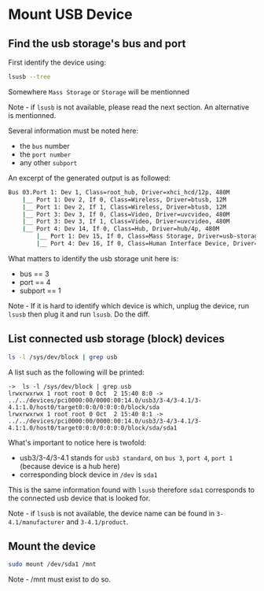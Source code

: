 # Mount USB Device
## Find the usb storage's bus and port
First identify the device using:
``` sh
lsusb --tree
```
Somewhere `Mass Storage` or `Storage` will be mentionned

Note - if `lsusb` is not available, please read the next section. An alternative is mentionned.

Several information must be noted here:
- the `bus` number
- the `port number`
- any other `subport`

An excerpt of the generated output is as followed:
``` sh
Bus 03.Port 1: Dev 1, Class=root_hub, Driver=xhci_hcd/12p, 480M
    |__ Port 1: Dev 2, If 0, Class=Wireless, Driver=btusb, 12M
    |__ Port 1: Dev 2, If 1, Class=Wireless, Driver=btusb, 12M
    |__ Port 3: Dev 3, If 0, Class=Video, Driver=uvcvideo, 480M
    |__ Port 3: Dev 3, If 1, Class=Video, Driver=uvcvideo, 480M
    |__ Port 4: Dev 14, If 0, Class=Hub, Driver=hub/4p, 480M
        |__ Port 1: Dev 15, If 0, Class=Mass Storage, Driver=usb-storage, 480M
        |__ Port 4: Dev 16, If 0, Class=Human Interface Device, Driver=usbhid, 12M
```
What matters to identify the usb storage unit here is:
- bus == 3
- port == 4
- subport == 1

Note - If it is hard to identify which device is which, unplug the device, run `lsusb` then plug
it and run `lsusb`. Do the diff.

## List connected usb storage (block) devices
``` sh
ls -l /sys/dev/block | grep usb
```

A list such as the following will be printed:
```
->  ls -l /sys/dev/block | grep usb
lrwxrwxrwx 1 root root 0 Oct  2 15:40 8:0 -> ../../devices/pci0000:00/0000:00:14.0/usb3/3-4/3-4.1/3-4.1:1.0/host0/target0:0:0/0:0:0:0/block/sda
lrwxrwxrwx 1 root root 0 Oct  2 15:40 8:1 -> ../../devices/pci0000:00/0000:00:14.0/usb3/3-4/3-4.1/3-4.1:1.0/host0/target0:0:0/0:0:0:0/block/sda/sda1
```
What's important to notice here is twofold:
- usb3/3-4/3-4.1 stands for `usb3 standard`, on `bus 3`, `port 4`, `port 1` (because device is a hub here)
- corresponding block device in `/dev` is `sda1`

This is the same information found with `lsusb` therefore `sda1` corresponds to the connected usb device that is looked for.

Note - if `lsusb` is not available, the device name can be found in `3-4.1/manufacturer` and `3-4.1/product`.

## Mount the device
``` sh
sudo mount /dev/sda1 /mnt
```
Note - /mnt must exist to do so.


